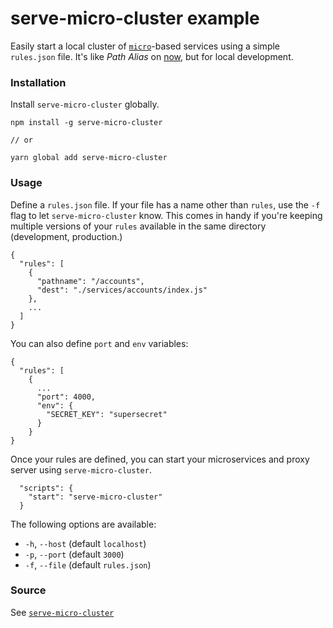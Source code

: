 # serve-micro-cluster example
Easily start a local cluster of [`micro`](https://github.com/zeit/micro)-based services using a simple `rules.json` file. It's like *Path Alias* on [now](https://zeit.co/now), but for local development.

### Installation

Install `serve-micro-cluster` globally.

```
npm install -g serve-micro-cluster

// or

yarn global add serve-micro-cluster
```

### Usage

Define a `rules.json` file. If your file has a name other than `rules`, use the `-f` flag to let `serve-micro-cluster` know. This comes in handy if you're keeping multiple versions of your `rules` available in the same directory (development, production.)

```
{
  "rules": [
    {
      "pathname": "/accounts",
      "dest": "./services/accounts/index.js"
    },
    ...
  ]
}
```

You can also define `port` and `env` variables:

```
{
  "rules": [
    {
      ...
      "port": 4000,
      "env": {
        "SECRET_KEY": "supersecret"
      }
    }
}
```


Once your rules are defined, you can start your microservices and proxy server using `serve-micro-cluster`.

```
  "scripts": {
    "start": "serve-micro-cluster"
  }
```

The following options are available:

 - `-h`, `--host` (default `localhost`)
 - `-p`, `--port` (default `3000`)
 - `-f`, `--file` (default `rules.json`)
 
### Source
See [`serve-micro-cluster`](https://github.com/tylersnyder/serve-micro-cluster)